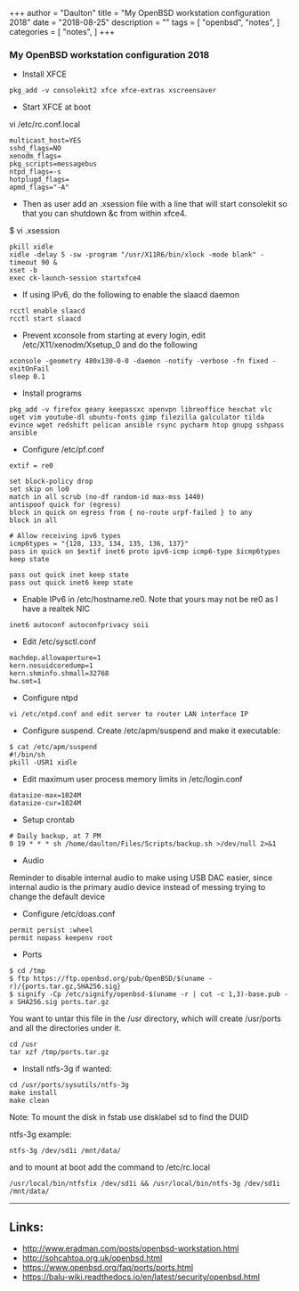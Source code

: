+++
author = "Daulton"
title = "My OpenBSD workstation configuration 2018"
date = "2018-08-25"
description = ""
tags = [
    "openbsd",
    "notes",
]
categories = [
    "notes",
]
+++

### My OpenBSD workstation configuration 2018
<!--more-->

* Install XFCE

```
pkg_add -v consolekit2 xfce xfce-extras xscreensaver
```

* Start XFCE at boot

vi /etc/rc.conf.local

```
multicast_host=YES
sshd_flags=NO
xenodm_flags=  
pkg_scripts=messagebus 
ntpd_flags=-s
hotplugd_flags=
apmd_flags="-A"
```

* Then as user add an .xsession file with a line that will start consolekit so that you can shutdown &c from within xfce4.

$ vi .xsession

```
pkill xidle
xidle -delay 5 -sw -program "/usr/X11R6/bin/xlock -mode blank" -timeout 90 &
xset -b
exec ck-launch-session startxfce4
```
    
* If using IPv6, do the following to enable the slaacd daemon

```
rcctl enable slaacd
rcctl start slaacd
```

* Prevent xconsole from starting at every login, edit /etc/X11/xenodm/Xsetup_0 and do the following

```
xconsole -geometry 480x130-0-0 -daemon -notify -verbose -fn fixed -exitOnFail
sleep 0.1
```

* Install programs

```
pkg_add -v firefox geany keepassxc openvpn libreoffice hexchat vlc uget vim youtube-dl ubuntu-fonts gimp filezilla galculator tilda evince wget redshift pelican ansible rsync pycharm htop gnupg sshpass ansible
```

* Configure /etc/pf.conf

```
extif = re0

set block-policy drop
set skip on lo0
match in all scrub (no-df random-id max-mss 1440)
antispoof quick for (egress)
block in quick on egress from { no-route urpf-failed } to any
block in all

# Allow receiving ipv6 types
icmp6types = "{128, 133, 134, 135, 136, 137}"
pass in quick on $extif inet6 proto ipv6-icmp icmp6-type $icmp6types keep state

pass out quick inet keep state
pass out quick inet6 keep state
```
     
* Enable IPv6 in /etc/hostname.re0. Note that yours may not be re0 as I have a realtek NIC

```
inet6 autoconf autoconfprivacy soii
```

* Edit /etc/sysctl.conf

```                                          
machdep.allowaperture=1
kern.nosuidcoredump=1
kern.shminfo.shmall=32768
hw.smt=1
```

* Configure ntpd

```
vi /etc/ntpd.conf and edit server to router LAN interface IP
```
   
* Configure suspend. Create /etc/apm/suspend and make it executable:

```
$ cat /etc/apm/suspend
#!/bin/sh
pkill -USR1 xidle
```

* Edit maximum user process memory limits in /etc/login.conf

```
datasize-max=1024M
datasize-cur=1024M
```

* Setup crontab
    
```
# Daily backup, at 7 PM
0 19 * * * sh /home/daulton/Files/Scripts/backup.sh >/dev/null 2>&1
```

* Audio

Reminder to disable internal audio to make using USB DAC easier, since internal audio   is the primary audio device instead of messing trying to change the default device

* Configure /etc/doas.conf

```
permit persist :wheel
permit nopass keepenv root
```

* Ports

```
$ cd /tmp
$ ftp https://ftp.openbsd.org/pub/OpenBSD/$(uname -r)/{ports.tar.gz,SHA256.sig}
$ signify -Cp /etc/signify/openbsd-$(uname -r | cut -c 1,3)-base.pub -x SHA256.sig ports.tar.gz
```

You want to untar this file in the /usr directory, which will create /usr/ports and all the directories under it.

```    
cd /usr
tar xzf /tmp/ports.tar.gz
```

* Install ntfs-3g if wanted:

```
cd /usr/ports/sysutils/ntfs-3g
make install
make clean
```

Note: To mount the disk in fstab use disklabel sd<number> to find the DUID

ntfs-3g example:

```
ntfs-3g /dev/sd1i /mnt/data/
```
      
and to mount at boot add the command to /etc/rc.local
       
```
/usr/local/bin/ntfsfix /dev/sd1i && /usr/local/bin/ntfs-3g /dev/sd1i /mnt/data/
```

----


## Links: ##

* http://www.eradman.com/posts/openbsd-workstation.html
* http://sohcahtoa.org.uk/openbsd.html
* https://www.openbsd.org/faq/ports/ports.html
* https://balu-wiki.readthedocs.io/en/latest/security/openbsd.html

